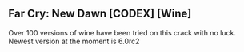 ## Far Cry: New Dawn [CODEX] [Wine]

Over 100 versions of wine have been tried on this crack with no luck. Newest version at the moment is 6.0rc2